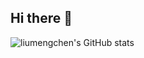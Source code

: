 ## Hi there 👋
![liumengchen's GitHub stats](https://github-readme-stats.vercel.app/api?username=madeinchinalmc)
